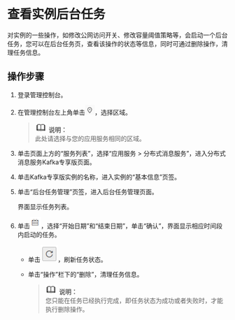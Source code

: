 # 查看实例后台任务<a name="ZH-CN_TOPIC_0236376263"></a>

对实例的一些操作，如修改公网访问开关、修改容量阈值策略等，会启动一个后台任务，您可以在后台任务页，查看该操作的状态等信息，同时可通过删除操作，清理任务信息。

## 操作步骤<a name="section1625104935317"></a>

1.  登录管理控制台。
2.  在管理控制台左上角单击![](figures/icon-region-1.png)，选择区域。

    >![](public_sys-resources/icon-note.gif) **说明：**   
    >此处请选择与您的应用服务相同的区域。  

3.  单击页面上方的“服务列表”，选择“应用服务 \> 分布式消息服务”，进入分布式消息服务Kafka专享版页面。
4.  单击Kafka专享版实例的名称，进入实例的“基本信息”页签。
5.  单击“后台任务管理”页签，进入后台任务管理页面。

    界面显示任务列表。

6.  单击![](figures/icon-choosetime.png)，选择“开始日期”和“结束日期”，单击“确认”，界面显示相应时间段内启动的任务。
    -   单击![](figures/zh-cn_image_0236376267.png)，刷新任务状态。
    -   单击“操作”栏下的“删除”，清理任务信息。

        >![](public_sys-resources/icon-note.gif) **说明：**   
        >您只能在任务已经执行完成，即任务状态为成功或者失败时，才能执行删除操作。  



